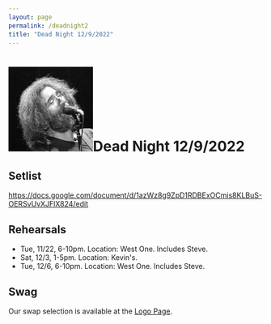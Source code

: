 ```yaml
---
layout: page
permalink: /deadnight2
title: "Dead Night 12/9/2022"
---
```


<h1><img class="ui avatar image" src="/images/jerryavatar.jpg">Dead Night 12/9/2022</h1>

## Setlist

<https://docs.google.com/document/d/1azWz8g9ZpD1RDBExOCmis8KLBuS-OERSvUvXJFlX824/edit>

## Rehearsals

* Tue, 11/22, 6-10pm. Location: West One. Includes Steve.
* Sat, 12/3, 1-5pm. Location: Kevin's. 
* Tue, 12/6, 6-10pm. Location: West One. Includes Steve.

<!--

Preliminary discussion with setlist ideas, including Michael's suggestions at bottom: 

<https://docs.google.com/document/d/1gwz838x-ze5SmF_cUq2q9961Hm-fp5J1a9sbINjGMDA/edit#>

Other possible dates include:
* Sat, Nov 19, afternoon
* Sun, Nov 20, afternoon
* Sun, Dec 4, afternoon
* Mon, Dec 5, evening

Here is a summary of availability to rehearse:

<img class="ui centered fluid image" src="/images/22-12-09-rehearsal-availability.png">

Rehearsal proposal, working backwards:
  * Tue 12/6 or Wed 12/7, (with Steve). 6-9pm. Location: Steve's or West One?
  * Sat 12/3 or Sun 12/4, (with Steve). 1-4 or 2-5pm? Location: MS or KH?
  * Tue 11/22 or Sun 11/20. Afternoon or evening, depending. 
  * Mon 11/14.  6-8pm. Location: MS?
-->


## Swag 

Our swap selection is available at the [Logo Page](logo.html).
